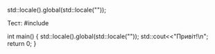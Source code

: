 
 std::locale().global(std::locale(""));


Тест:
#include <iostream>
 
int main()
{
    std::locale().global(std::locale(""));
    std::cout<<"Привіт!\n";
    return 0;
}
